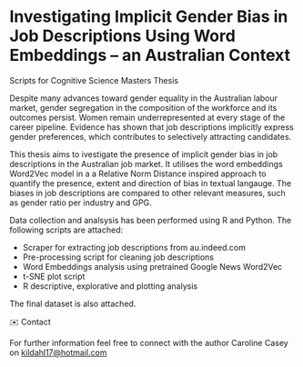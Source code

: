 # Investigating Implicit Gender Bias in Job Descriptions Using Word Embeddings – an Australian Context  

Scripts for Cognitive Science Masters Thesis

Despite many advances toward gender equality in the Australian labour market, gender segregation in the composition of the workforce and its outcomes persist. Women remain underrepresented at every stage of the career pipeline. Evidence has shown that job descriptions implicitly express gender preferences, which contributes to selectively attracting candidates.

This thesis aims to ivestigate the presence of implicit gender bias in job descriptions in the Australian job market. It utilises the word embeddings Word2Vec model in a a Relative Norm Distance inspired approach to quantify the presence, extent and direction of bias in textual langauge. The biases in job descriptions are compared to other relevant measures, such as gender ratio per industry and GPG. 

Data collection and analsysis has been performed using R and Python. The following scripts are attached: 
- Scraper for extracting job descriptions from au.indeed.com
- Pre-processing script for cleaning job descriptions 
- Word Embeddings analysis using pretrained Google News Word2Vec
- t-SNE plot script 
- R descriptive, explorative and plotting analysis 

The final dataset is also attached. 

✉️ Contact

For further information feel free to connect with the author Caroline Casey on kildahl17@hotmail.com
